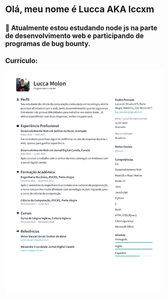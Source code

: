 # Olá, meu nome é Lucca AKA lccxm

## 🔭 Atualmente estou estudando node js na parte de desenvolvimento web e participando de programas de bug bounty.

## Currículo:
![Screenshot](Lucca_Molon_Curriculo_2020.png)



<!--
**lccxm/lccxm** is a ✨ _special_ ✨ repository because its `README.md` (this file) appears on your GitHub profile.

Here are some ideas to get you started:

- 🔭 I’m currently working on ...
- 🌱 I’m currently learning ...
- 👯 I’m looking to collaborate on ...
- 🤔 I’m looking for help with ...
- 💬 Ask me about ...
- 📫 How to reach me: ...
- 😄 Pronouns: ...
- ⚡ Fun fact: ...
-->
